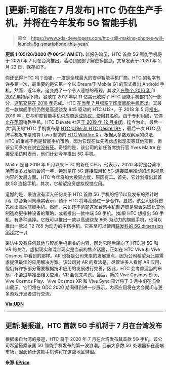# [更新:可能在 7 月发布] HTC 仍在生产手机，并将在今年发布 5G 智能手机

> 原文：<https://www.xda-developers.com/htc-still-making-phones-will-launch-5g-smartphone-this-year/>

**更新 1 (05/26/2020 @ 06:54 AM ET):** 新报告暗示，HTC 首款 5G 智能手机将于 2020 年 7 月在台湾推出。滚动到底部了解更多信息。文章发表于 2020 年 2 月 22 日，保存如下。

你还记得 HTC 吗？没错，一度是全球最大的安卓智能手机厂商。HTC 的名字有许多第一次，最重要的是它第一个以 Dream/T-Mobile G1 的形式推出 Android 手机。然而，近年来，这变成了一个令人遗憾的奇观。其收入[在整个 2016 年](https://www.xda-developers.com/htcs-november-2017-revenue/)和 [2017 年](https://www.xda-developers.com/htc-q4-2017-earnings-december-lowest-revenue-13-years/)持续下降。谷歌在 2017 年以 11 亿美元收购了 HTC 智能手机部门的一部分，[这笔交易在 2018 年](https://www.xda-developers.com/google-completes-acquisition-htc-engineers-google-pixel-2/)完成。HTC [在当年 7 月腾空了印度智能手机市场](https://www.xda-developers.com/htc-reportedly-exits-india/)。其最后一款旗舰手机仍然是高通骁龙 845 驱动的 HTC U12+，于 2018 年 5 月[推出](https://www.xda-developers.com/htc-u12-official-specifications-features/)。2019 年，它与印度智能手机供应商[达成协议，使用其名称](https://www.xda-developers.com/htc-brand-license-india-micromax-lava-karbonn/)。由于专利纠纷，它[停止在英国](https://www.xda-developers.com/htc-stops-selling-phones-in-the-uk-due-to-patent-dispute/)销售手机，HTC Elevate 社区[于 2019 年 12 月关闭](https://www.xda-developers.com/htc-shuts-down-elevate-community-program/)。迄今为止，最后一次“真正的”HTC 手机发布是 [HTC U19e 和 HTC Desire 19+](https://www.xda-developers.com/htc-u19e-htc-desire-19-plus-announced/) ，最后一次 HTC 品牌手机发布是预算 Lava 制造的 [HTC Wildfire X](https://www.xda-developers.com/lava-htc-wildfire-x-india-launch/) 。根据大多数观察家的说法，HTC 的重点不再是智能手机市场，因为它现在优先考虑虚拟现实等其他项目，但该公司多次在说[它没有死](https://www.xda-developers.com/htc-5g-hub-second-gen-blockchain-phone/)。奇怪的是，该公司的新任首席执行官 Yves Maitre 在接受采访时表示，他们计划今年推出 5G 手机。

Maitre 是自 2019 年 9 月以来 HTC 的新任 CEO。他表示，2020 年将是台湾市场有很多发展机会的一年，特别是在 5G 连接应用和 5G 连接应用推动的虚拟视觉内容的发展方面。HTC 今年将加大投资力度，原因有二。首先，它计划推出其首款 5G 连接手机，其次，它希望投资虚拟视觉应用。

遗憾的是，采访没有深入任何关于 HTC 首款 5G 手机的细节以及发布的预计时间。联合新闻网确实表示，预计 HTC 将与高通进一步合作。显然，该公司还将首先推出高端旗舰手机。然而，采访还不清楚这家台湾手机制造商是否会采取比其他制造商更多种设备的策略，或者推出一款中端 5G 手机。(如果 HTC 想推出 5G 手机，有多种选择。它既可以推出一款以高通骁龙 865 为动力的旗舰手机，也可以推出一款以 T2 765 为动力的中档手机。它甚至可以使用[联发科的 5G dimension SOC](https://www.xda-developers.com/mediatek-dimensity-800-5g-chip-mid-range-phones/)之一。)

采访中没有任何其他与智能手机相关的内容，因为它随后转向了 HTC 对 5G 和 VR 的关注。虚拟现实和混合现实是当前的焦点话题，正如在 HTC Vive 和 Vive Cosmos 中看到的那样。AR 也将是公司未来的发展重点，因为公司希望为此类需求提供最佳的应用解决方案。该公司对 AR 的看法是，尽管许多人看好 AR 应用，但仍有许多部分需要根据技术应用的发展进行完善。因此，HTC 会考虑适当的布局，不会过早推出相关应用。VR 会优先考虑。最后，新的 Vive Cosmos Elite、Vive Cosmos Play、Vive Cosmos XR 和 Vive Sync 预计将于 3 月中旬在旧金山展示。它们将在 GDC 2020 期间得到进一步展示，内容应用将在大会期间与更多游戏开发者进行交流。

**Via:[UDN](https://udn.com/news/story/7098/4357381)**

* * *

## 更新:据报道，HTC 首款 5G 手机将于 7 月在台湾发布

根据来自台湾的报道，HTC 将于 2020 年 7 月在台湾发布其首款 5G 手机。该公司希望搭乘该国 5G 智能手机发布的第一波浪潮。目前大多数 5G 处理器都在高端市场，因此预计这款手机也将在这些地区徘徊。

**来源:[EPrice](https://m.eprice.com.tw/mobile/talk/4542/5520261/1/)**